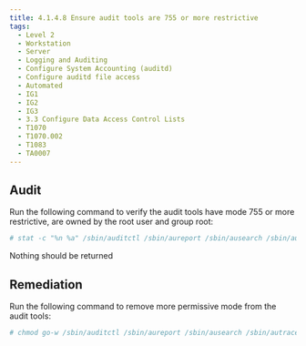 ```yaml
---
title: 4.1.4.8 Ensure audit tools are 755 or more restrictive
tags:
  - Level 2
  - Workstation
  - Server
  - Logging and Auditing
  - Configure System Accounting (auditd)
  - Configure auditd file access
  - Automated
  - IG1
  - IG2
  - IG3
  - 3.3 Configure Data Access Control Lists
  - T1070
  - T1070.002
  - T1083
  - TA0007
---
```


## Audit
Run the following command to verify the audit tools have mode 755 or more restrictive, are owned by the root user and group root:
```bash
# stat -c "%n %a" /sbin/auditctl /sbin/aureport /sbin/ausearch /sbin/autrace /sbin/auditd /sbin/augenrules | grep -Pv -- '^\h*\H+\h+([0-7][0,1,4,5][0,1,4,5])\h*$'
```

Nothing should be returned

## Remediation
Run the following command to remove more permissive mode from the audit tools:
```bash
# chmod go-w /sbin/auditctl /sbin/aureport /sbin/ausearch /sbin/autrace /sbin/auditd /sbin/augenrules
```
